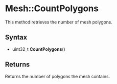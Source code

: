 # Mesh::CountPolygons

This method retrieves the number of mesh polygons.

## Syntax

- uint32_t **CountPolygons**()

## Returns

Returns the number of polygons the mesh contains.
